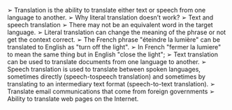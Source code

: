 ➢ Translation is the ability to translate either text or speech from one language to another. 
➢ Why literal translation doesn’t work? 
➢ Text and speech translation 
➢ There may not be an equivalent word in the target language.
➢ Literal translation can change the meaning of the phrase or not get the context correct. 
➢ The French phrase "éteindre la lumière" can be translated to English as "turn off the light". 
➢ In French "fermer la lumiere" to mean the same thing but in English "close the light"; 
➢ Text translation can be used to translate documents from one language to another. 
➢ Speech translation is used to translate between spoken languages, sometimes directly (speech-tospeech translation) and sometimes by translating to an intermediary text format (speech-to-text translation). 
➢ Translate email communications that come from foreign governments 
➢ Ability to translate web pages on the Internet.